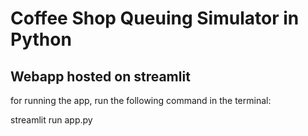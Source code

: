 # Coffee Shop Queuing Simulator in Python
## Webapp hosted on streamlit


for running the app, run the following command in the terminal:

streamlit run app.py